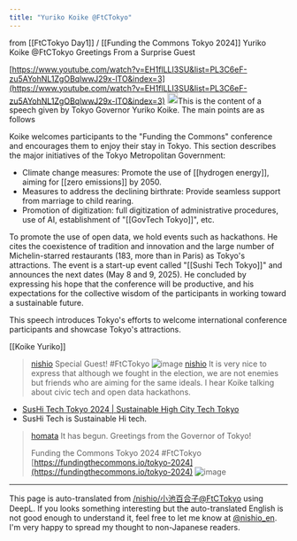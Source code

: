 ```yaml
---
title: "Yuriko Koike @FtCTokyo"
---
```


from [[FtCTokyo Day1]] / [[Funding the Commons Tokyo 2024]]
Yuriko Koike @FtCTokyo
Greetings From a Surprise Guest

[https://www.youtube.com/watch?v=EH1flLLI3SU&list=PL3C6eF-zu5AYohNL1ZgOBqlwwJ29x-lTO&index=3](https://www.youtube.com/watch?v=EH1flLLI3SU&list=PL3C6eF-zu5AYohNL1ZgOBqlwwJ29x-lTO&index=3)
<img src='https://scrapbox.io/api/pages/nishio-en/claude/icon' alt='claude.icon' height="19.5"/>This is the content of a speech given by Tokyo Governor Yuriko Koike. The main points are as follows

Koike welcomes participants to the "Funding the Commons" conference and encourages them to enjoy their stay in Tokyo.
This section describes the major initiatives of the Tokyo Metropolitan Government:
- Climate change measures: Promote the use of [[hydrogen energy]], aiming for [[zero emissions]] by 2050.
- Measures to address the declining birthrate: Provide seamless support from marriage to child rearing.
- Promotion of digitization: full digitization of administrative procedures, use of AI, establishment of "[[GovTech Tokyo]]", etc.

To promote the use of open data, we hold events such as hackathons.
He cites the coexistence of tradition and innovation and the large number of Michelin-starred restaurants (183, more than in Paris) as Tokyo's attractions.
The event is a start-up event called "[[Sushi Tech Tokyo]]" and announces the next dates (May 8 and 9, 2025).
He concluded by expressing his hope that the conference will be productive, and his expectations for the collective wisdom of the participants in working toward a sustainable future.

This speech introduces Tokyo's efforts to welcome international conference participants and showcase Tokyo's attractions.

[[Koike Yuriko]]
> [nishio](https://x.com/nishio/status/1815917677808120056) Special Guest! #FtCTokyo
>  ![image](https://pbs.twimg.com/media/GTNvgMRawAA_2E3?format=jpg&name=medium#.png)
> [nishio](https://x.com/nishio/status/1815918834538406189) It is very nice to express that although we fought in the election, we are not enemies but friends who are aiming for the same ideals. I hear Koike talking about civic tech and open data hackathons.
- [SusHi Tech Tokyo 2024 | Sustainable High City Tech Tokyo](https://www.sushi-tech-tokyo2024.metro.tokyo.lg.jp/)
- SusHi Tech is Sustainable Hi tech.

> [homata](https://x.com/homata/status/1815919536396435778) It has begun. Greetings from the Governor of Tokyo!
>
>  Funding the Commons Tokyo 2024
>  #FtCTokyo
>  [https://fundingthecommons.io/tokyo-2024](https://fundingthecommons.io/tokyo-2024)
>  ![image](https://pbs.twimg.com/media/GTNxMJ1agAAM6xm?format=jpg&name=medium#.png)



---
This page is auto-translated from [/nishio/小池百合子@FtCTokyo](https://scrapbox.io/nishio/小池百合子@FtCTokyo) using DeepL. If you looks something interesting but the auto-translated English is not good enough to understand it, feel free to let me know at [@nishio_en](https://twitter.com/nishio_en). I'm very happy to spread my thought to non-Japanese readers.